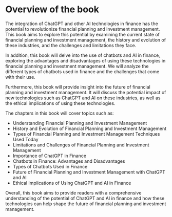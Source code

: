 Overview of the book
==================================

The integration of ChatGPT and other AI technologies in finance has the potential to revolutionize financial planning and investment management. This book aims to explore this potential by examining the current state of financial planning and investment management, the history and evolution of these industries, and the challenges and limitations they face.

In addition, this book will delve into the use of chatbots and AI in finance, exploring the advantages and disadvantages of using these technologies in financial planning and investment management. We will analyze the different types of chatbots used in finance and the challenges that come with their use.

Furthermore, this book will provide insight into the future of financial planning and investment management. It will discuss the potential impact of new technologies such as ChatGPT and AI on these industries, as well as the ethical implications of using these technologies.

The chapters in this book will cover topics such as:

* Understanding Financial Planning and Investment Management
* History and Evolution of Financial Planning and Investment Management
* Types of Financial Planning and Investment Management Techniques Used Today
* Limitations and Challenges of Financial Planning and Investment Management
* Importance of ChatGPT in Finance
* Chatbots in Finance: Advantages and Disadvantages
* Types of Chatbots Used in Finance
* Future of Financial Planning and Investment Management with ChatGPT and AI
* Ethical Implications of Using ChatGPT and AI in Finance

Overall, this book aims to provide readers with a comprehensive understanding of the potential of ChatGPT and AI in finance and how these technologies can help shape the future of financial planning and investment management.

